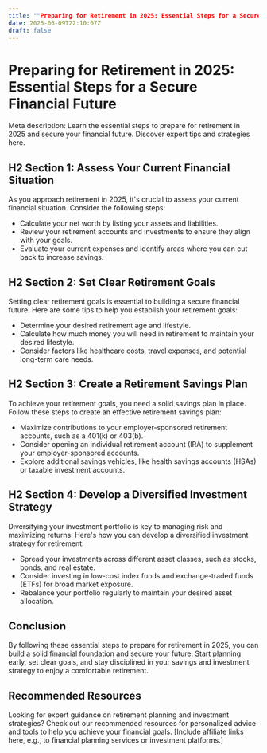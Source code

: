 ```yaml
---
title: ""Preparing for Retirement in 2025: Essential Steps for a Secure Financial Future""
date: 2025-06-09T22:10:07Z
draft: false
---
```


# Preparing for Retirement in 2025: Essential Steps for a Secure Financial Future

Meta description: Learn the essential steps to prepare for retirement in 2025 and secure your financial future. Discover expert tips and strategies here.

## H2 Section 1: Assess Your Current Financial Situation

As you approach retirement in 2025, it's crucial to assess your current financial situation. Consider the following steps:

- Calculate your net worth by listing your assets and liabilities.
- Review your retirement accounts and investments to ensure they align with your goals.
- Evaluate your current expenses and identify areas where you can cut back to increase savings.

## H2 Section 2: Set Clear Retirement Goals

Setting clear retirement goals is essential to building a secure financial future. Here are some tips to help you establish your retirement goals:

- Determine your desired retirement age and lifestyle.
- Calculate how much money you will need in retirement to maintain your desired lifestyle.
- Consider factors like healthcare costs, travel expenses, and potential long-term care needs.

## H2 Section 3: Create a Retirement Savings Plan

To achieve your retirement goals, you need a solid savings plan in place. Follow these steps to create an effective retirement savings plan:

- Maximize contributions to your employer-sponsored retirement accounts, such as a 401(k) or 403(b).
- Consider opening an individual retirement account (IRA) to supplement your employer-sponsored accounts.
- Explore additional savings vehicles, like health savings accounts (HSAs) or taxable investment accounts.

## H2 Section 4: Develop a Diversified Investment Strategy

Diversifying your investment portfolio is key to managing risk and maximizing returns. Here's how you can develop a diversified investment strategy for retirement:

- Spread your investments across different asset classes, such as stocks, bonds, and real estate.
- Consider investing in low-cost index funds and exchange-traded funds (ETFs) for broad market exposure.
- Rebalance your portfolio regularly to maintain your desired asset allocation.

## Conclusion

By following these essential steps to prepare for retirement in 2025, you can build a solid financial foundation and secure your future. Start planning early, set clear goals, and stay disciplined in your savings and investment strategy to enjoy a comfortable retirement.

## Recommended Resources

Looking for expert guidance on retirement planning and investment strategies? Check out our recommended resources for personalized advice and tools to help you achieve your financial goals. [Include affiliate links here, e.g., to financial planning services or investment platforms.]
